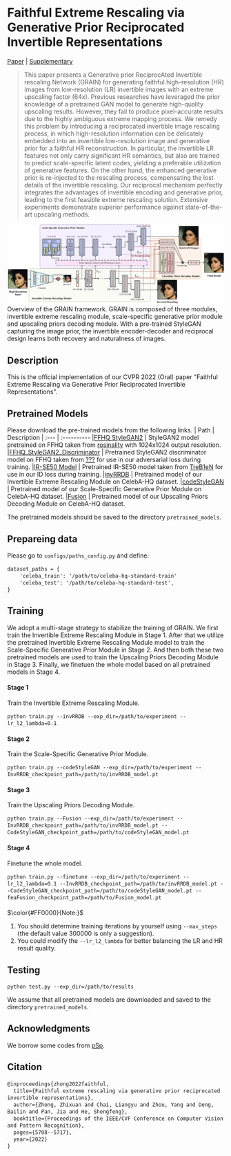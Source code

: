 # Faithful Extreme Rescaling via Generative Prior Reciprocated Invertible Representations

[Paper](https://openaccess.thecvf.com/content/CVPR2022/papers/Zhong_Faithful_Extreme_Rescaling_via_Generative_Prior_Reciprocated_Invertible_Representations_CVPR_2022_paper.pdf) | [Supplementary](https://openaccess.thecvf.com/content/CVPR2022/supplemental/Zhong_Faithful_Extreme_Rescaling_CVPR_2022_supplemental.pdf)

>This paper presents a Generative prior ReciprocAted Invertible rescaling Network (GRAIN) for generating faithful high-resolution (HR) images from low-resolution (LR) invertible images with an extreme upscaling factor (64x). Previous researches have leveraged the prior knowledge of a pretrained GAN model to generate high-quality upscaling results. However, they fail to produce pixel-accurate results due to the highly ambiguous extreme mapping process. We remedy this problem by introducing a reciprocated invertible image rescaling process, in which high-resolution information can be delicately embedded into an invertible low-resolution image and generative prior for a faithful HR reconstruction. In particular, the invertible LR features not only carry significant HR semantics, but also are trained to predict scale-specific latent codes, yielding a preferable utilization of generative features. On the other hand, the enhanced generative prior is re-injected to the rescaling process, compensating the lost details of the invertible rescaling. Our reciprocal mechanism perfectly integrates the advantages of invertible encoding and generative prior, leading to the first feasible extreme rescaling solution. Extensive experiments demonstrate superior performance against state-of-the-art upscaling methods.

<img src="framework.jpg" width="1000px"/>
<br>
Overview of the GRAIN framework. GRAIN is composed of three modules, invertible extreme rescaling module, scale-specific generative prior module and upscaling priors decoding module. With a pre-trained StyleGAN capturing the image prior, the invertible encoder-decoder and reciprocal design learns both recovery and naturalness of images.


## Description
This is the official implementation of our CVPR 2022 (Oral) paper "Faithful Extreme Rescaling via Generative Prior Reciprocated Invertible Representations".

## Pretrained Models
Please download the pre-trained models from the following links.
| Path | Description
| :--- | :----------
|[FFHQ StyleGAN2]() | StyleGAN2 model pretrained on FFHQ taken from [rosinality](https://github.com/rosinality/stylegan2-pytorch) with 1024x1024 output resolution.
|[FFHQ_StyleGAN2_Discriminator]() | Pretrained StyleGAN2 discriminator model on FFHQ taken from [???]() for use in our adversarial loss during training.
|[IR-SE50 Model]() | Pretrained IR-SE50 model taken from [TreB1eN](https://github.com/TreB1eN/InsightFace_Pytorch) for use in our ID loss during training.
|[invRRDB]() | Pretrained model of our Invertible Extreme Rescaling Module on CelebA-HQ dataset.
|[codeStyleGAN]() | Pretrained model of our Scale-Specific Generative Prior Module on CelebA-HQ dataset.
|[Fusion]() | Pretrained model of our Upscaling Priors Decoding Module on CelebA-HQ dataset.

The pretrained models should be saved to the directory `pretrained_models`.

## Prepareing data
Please go to `configs/paths_config.py` and define:
``` 
dataset_paths = {
    'celeba_train': '/path/to/celeba-hq-standard-train'
    'celeba_test': '/path/to/celeba-hq-standard-test',
}
```

## Training
We adopt a multi-stage strategy to stabilize the training of GRAIN. We first train the Invertible Extreme Rescaling Module in Stage 1. After that we utilize the pretrained Invertible Extreme Rescaling Module model to train the Scale-Specific Generative Prior Module in Stage 2. And then both these two pretrained models are used to train the Upscaling Priors Decoding Module in Stage 3. Finally, we finetuen the whole model based on all pretrained models in Stage 4.

#### Stage 1
Train the Invertible Extreme Rescaling Module.
```
python train.py --invRRDB --exp_dir=/path/to/experiment --lr_l2_lambda=0.1 
```

#### Stage 2
Train the Scale-Specific Generative Prior Module.
```
python train.py --codeStyleGAN --exp_dir=/path/to/experiment --InvRRDB_checkpoint_path=/path/to/invRRDB_model.pt  
```

#### Stage 3
Train the Upscaling Priors Decoding Module.
```
python train.py --Fusion --exp_dir=/path/to/experiment --InvRRDB_checkpoint_path=/path/to/invRRDB_model.pt --CodeStyleGAN_checkpoint_path=/path/to/codeStyleGAN_model.pt
```

#### Stage 4
Finetune the whole model.
```
python train.py --finetune --exp_dir=/path/to/experiment --lr_l2_lambda=0.1 --InvRRDB_checkpoint_path=/path/to/invRRDB_model.pt --CodeStyleGAN_checkpoint_path=/path/to/codeStyleGAN_model.pt --feaFusion_checkpoint_path=/path/to/Fusion_model.pt
```

####

$\color{#FF0000}{Note:}$ 
1. You should determine training iterations by yourself using `--max_steps` (the default value 300000 is only a suggestion).
2. You could modify the `--lr_l2_lambda` for better balancing the LR and HR result quality.

## Testing
```
python test.py --exp_dir=/path/to/results
```
We assume that all pretrained models are downloaded and saved to the directory `pretrained_models`.

## Acknowledgments
We borrow some codes from [pSp](https://github.com/eladrich/pixel2style2pixel).

## Citation
```
@inproceedings{zhong2022faithful,
  title={Faithful extreme rescaling via generative prior reciprocated invertible representations},
  author={Zhong, Zhixuan and Chai, Liangyu and Zhou, Yang and Deng, Bailin and Pan, Jia and He, Shengfeng},
  booktitle={Proceedings of the IEEE/CVF Conference on Computer Vision and Pattern Recognition},
  pages={5708--5717},
  year={2022}
}
```
